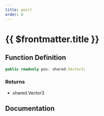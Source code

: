 ```yaml
---
title: pos()
order: 0
---
```


# {{ $frontmatter.title }}

<!--@include: ./pos_partial_header.md-->

## Function Definition

```ts
public readonly pos: shared.Vector3;
```

### Returns

* shared.Vector3

## Documentation

<!--@include: ./pos_partial_footer.md-->
